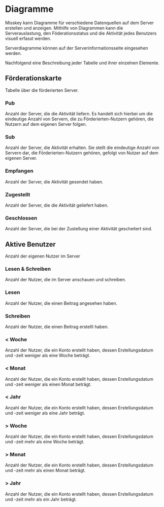 # Diagramme

Misskey kann Diagramme für verschiedene Datenquellen auf dem Server erstellen und anzeigen.
Mithilfe von Diagrammen kann die Serverauslastung, den Föderationsstatus und die Aktivität jedes Benutzers visuell erfasst werden.

Serverdiagramme können auf der Serverinformationsseite eingesehen werden.

Nachfolgend eine Beschreibung jeder Tabelle und ihrer einzelnen Elemente.

## Förderationskarte

Tabelle über die förderierten Server.

### Pub

Anzahl der Server, die die Aktivität liefern.
Es handelt sich hierbei um die eindeutige Anzahl von Servern, die zu Förderierten-Nutzern gehören, die Nutzern auf dem eigenen Server folgen.

### Sub

Anzahl der Server, die Aktivität erhalten.
Sie stellt die eindeutige Anzahl von Servern dar, die Förderierten-Nutzern gehören, gefolgt von Nutzer auf dem eigenen Server.

### Empfangen

Anzahl der Server, die Aktivität gesendet haben.

### Zugestellt

Anzahl der Server, die die Aktivität geliefert haben.

### Geschlossen

Anzahl der Server, die bei der Zustellung einer Aktivität gescheitert sind.

## Aktive Benutzer

Anzahl der eigenen Nutzer im Server

### Lesen & Schreiben

Anzahl der Nutzer, die im Server anschauen und schreiben.

### Lesen

Anzahl der Nutzer, die einen Beitrag angesehen haben.

### Schreiben

Anzahl der Nutzer, die einen Beitrag erstellt haben.

### < Woche

Anzahl der Nutzer, die ein Konto erstellt haben, dessen Erstellungsdatum und -zeit weniger als eine Woche beträgt.

### < Monat

Anzahl der Nutzer, die ein Konto erstellt haben, dessen Erstellungsdatum und -zeit weniger als einen Monat beträgt.

### < Jahr

Anzahl der Nutzer, die ein Konto erstellt haben, dessen Erstellungsdatum und -zeit weniger als eine Jahr beträgt.

### > Woche

Anzahl der Nutzer, die ein Konto erstellt haben, dessen Erstellungsdatum und -zeit mehr als eine Woche beträgt.

### > Monat

Anzahl der Nutzer, die ein Konto erstellt haben, dessen Erstellungsdatum und -zeit mehr als einen Monat beträgt.

### > Jahr

Anzahl der Nutzer, die ein Konto erstellt haben, dessen Erstellungsdatum und -zeit mehr als ein Jahr beträgt.
